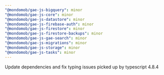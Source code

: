 ```yaml
---
"@mondomob/gae-js-bigquery": minor
"@mondomob/gae-js-core": minor
"@mondomob/gae-js-datastore": minor
"@mondomob/gae-js-firebase-auth": minor
"@mondomob/gae-js-firestore": minor
"@mondomob/gae-js-firestore-backups": minor
"@mondomob/gae-js-gae-search": minor
"@mondomob/gae-js-migrations": minor
"@mondomob/gae-js-storage": minor
"@mondomob/gae-js-tasks": minor
---
```


Update dependencies and fix typing issues picked up by typescript 4.8.4
